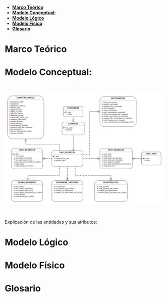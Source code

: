 
- [**Marco Teórico**](#marco-teórico)
- [**Modelo Conceptual:**](#modelo-conceptual)
- [**Modelo Lógico**](#modelo-lógico)
- [**Modelo Físico**](#modelo-físico)
- [**Glosario**](#glosario)

# **Marco Teórico**

# **Modelo Conceptual:**

<br/>
<p align="center">
    <img src="./images/relational_model.png">
</p>
<br/>

Explicación de las entidades y sus atributos:

# **Modelo Lógico**

# **Modelo Físico**

# **Glosario**
